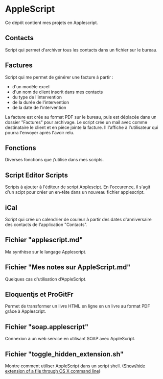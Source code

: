 # AppleScript

Ce dépôt contient mes projets en Applescript.

## Contacts

Script qui permet d'archiver tous les contacts dans un fichier sur le bureau.

## Factures

Script qui me permet de générer une facture à partir :

- d'un modèle excel
- d'un nom de client inscrit dans mes contacts
- du type de l'intervention
- de la durée de l'intervention
- de la date de l'intervention

La facture est crée au format PDF sur le bureau, puis est déplacée dans un dossier "Factures" pour archivage.
Le script crée un mail avec comme destinataire le client et en pièce jointe la facture. Il l'affiche à l'utilisateur qui pourra l'envoyer après l'avoir relu.


## Fonctions

Diverses fonctions que j'utilise dans mes scripts.

## Script Editor Scripts

Scripts à ajouter à l'éditeur de script Applescipt.
En l'occurence, il s'agit d'un scipt pour créer un en-tête dans un nouveau fichier applescript.

## iCal

Script qui crée un calendrier de couleur à partir des dates d'anniversaire des contacts de l'application "Contacts".

## Fichier "applescript.md"

Ma synthèse sur le langage Applescript.

## Fichier "Mes notes sur AppleScript.md"

Quelques cas d'utilisation d’AppleScript.

## Eloquentjs et ProGitFr

Permet de transformer un livre HTML en ligne en un livre au format PDF grâce à Applescript.

## Fichier "soap.applescript"

Connexion à un web service en utilisant SOAP avec AppleScript.

## Fichier "toggle_hidden_extension.sh"

Montre comment utiliser AppleScript dans un script shell.
([Show/hide extension of a file through OS X command line](http://superuser.com/questions/399899/show-hide-extension-of-a-file-through-os-x-command-line/1137369))





